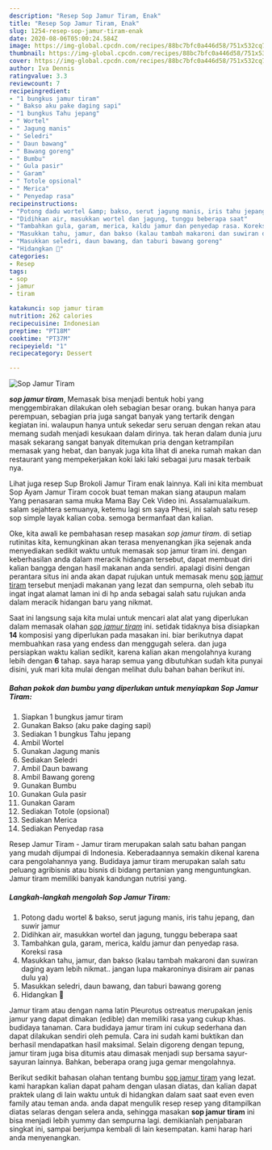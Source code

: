 ```yaml
---
description: "Resep Sop Jamur Tiram, Enak"
title: "Resep Sop Jamur Tiram, Enak"
slug: 1254-resep-sop-jamur-tiram-enak
date: 2020-08-06T05:00:24.584Z
image: https://img-global.cpcdn.com/recipes/88bc7bfc0a446d58/751x532cq70/sop-jamur-tiram-foto-resep-utama.jpg
thumbnail: https://img-global.cpcdn.com/recipes/88bc7bfc0a446d58/751x532cq70/sop-jamur-tiram-foto-resep-utama.jpg
cover: https://img-global.cpcdn.com/recipes/88bc7bfc0a446d58/751x532cq70/sop-jamur-tiram-foto-resep-utama.jpg
author: Iva Dennis
ratingvalue: 3.3
reviewcount: 7
recipeingredient:
- "1 bungkus jamur tiram"
- " Bakso aku pake daging sapi"
- "1 bungkus Tahu jepang"
- " Wortel"
- " Jagung manis"
- " Seledri"
- " Daun bawang"
- " Bawang goreng"
- " Bumbu"
- " Gula pasir"
- " Garam"
- " Totole opsional"
- " Merica"
- " Penyedap rasa"
recipeinstructions:
- "Potong dadu wortel &amp; bakso, serut jagung manis, iris tahu jepang, dan suwir jamur"
- "Didihkan air, masukkan wortel dan jagung, tunggu beberapa saat"
- "Tambahkan gula, garam, merica, kaldu jamur dan penyedap rasa. Koreksi rasa"
- "Masukkan tahu, jamur, dan bakso (kalau tambah makaroni dan suwiran daging ayam lebih nikmat.. jangan lupa makaroninya disiram air panas dulu ya)"
- "Masukkan seledri, daun bawang, dan taburi bawang goreng"
- "Hidangkan 🤗"
categories:
- Resep
tags:
- sop
- jamur
- tiram

katakunci: sop jamur tiram 
nutrition: 262 calories
recipecuisine: Indonesian
preptime: "PT18M"
cooktime: "PT37M"
recipeyield: "1"
recipecategory: Dessert

---
```



![Sop Jamur Tiram](https://img-global.cpcdn.com/recipes/88bc7bfc0a446d58/751x532cq70/sop-jamur-tiram-foto-resep-utama.jpg)

<b><i>sop jamur tiram</i></b>, Memasak bisa menjadi bentuk hobi yang menggembirakan dilakukan oleh sebagian besar orang. bukan hanya para perempuan, sebagian pria juga sangat banyak yang tertarik dengan kegiatan ini. walaupun hanya untuk sekedar seru seruan dengan rekan atau memang sudah menjadi kesukaan dalam dirinya. tak heran dalam dunia juru masak sekarang sangat banyak ditemukan pria dengan ketrampilan memasak yang hebat, dan banyak juga kita lihat di aneka rumah makan dan restaurant yang mempekerjakan koki laki laki sebagai juru masak terbaik nya.

Lihat juga resep Sup Brokoli Jamur Tiram enak lainnya. Kali ini kita membuat Sop Ayam Jamur Tiram cocok buat teman makan siang ataupun malam Yang penasaran sama muka Mama Bay Cek Video ini. Assalamualaikum. salam sejahtera semuanya, ketemu lagi sm saya Phesi, ini salah satu resep sop simple layak kalian coba. semoga bermanfaat dan kalian.

Oke, kita awali ke pembahasan resep masakan <i>sop jamur tiram</i>. di setiap rutinitas kita, kemungkinan akan terasa menyenangkan jika sejenak anda menyediakan sedikit waktu untuk memasak sop jamur tiram ini. dengan keberhasilan anda dalam meracik hidangan tersebut, dapat membuat diri kalian bangga dengan hasil makanan anda sendiri. apalagi disini dengan perantara situs ini anda akan dapat rujukan untuk memasak menu <u>sop jamur tiram</u> tersebut menjadi makanan yang lezat dan sempurna, oleh sebab itu ingat ingat alamat laman ini di hp anda sebagai salah satu rujukan anda dalam meracik hidangan baru yang nikmat.


Saat ini langsung saja kita mulai untuk mencari alat alat yang diperlukan dalam memasak olahan <u><i>sop jamur tiram</i></u> ini. setidak tidaknya bisa disiapkan <b>14</b> komposisi yang diperlukan pada masakan ini. biar berikutnya dapat membuahkan rasa yang endess dan menggugah selera. dan juga persiapkan waktu kalian sedikit, karena kalian akan mengolahnya kurang lebih dengan <b>6</b> tahap. saya harap semua yang dibutuhkan sudah kita punyai disini, yuk mari kita mulai dengan melihat dulu bahan bahan berikut ini.

<!--inarticleads1-->

##### Bahan pokok dan bumbu yang diperlukan untuk menyiapkan Sop Jamur Tiram:

1. Siapkan 1 bungkus jamur tiram
1. Gunakan  Bakso (aku pake daging sapi)
1. Sediakan 1 bungkus Tahu jepang
1. Ambil  Wortel
1. Gunakan  Jagung manis
1. Sediakan  Seledri
1. Ambil  Daun bawang
1. Ambil  Bawang goreng
1. Gunakan  Bumbu
1. Gunakan  Gula pasir
1. Gunakan  Garam
1. Sediakan  Totole (opsional)
1. Sediakan  Merica
1. Sediakan  Penyedap rasa


Resep Jamur Tiram - Jamur tiram merupakan salah satu bahan pangan yang mudah dijumpai di Indonesia. Keberadaannya semakin dikenal karena cara pengolahannya yang. Budidaya jamur tiram merupakan salah satu peluang agribisnis atau bisnis di bidang pertanian yang menguntungkan. Jamur tiram memiliki banyak kandungan nutrisi yang. 

<!--inarticleads2-->

##### Langkah-langkah mengolah Sop Jamur Tiram:

1. Potong dadu wortel &amp; bakso, serut jagung manis, iris tahu jepang, dan suwir jamur
1. Didihkan air, masukkan wortel dan jagung, tunggu beberapa saat
1. Tambahkan gula, garam, merica, kaldu jamur dan penyedap rasa. Koreksi rasa
1. Masukkan tahu, jamur, dan bakso (kalau tambah makaroni dan suwiran daging ayam lebih nikmat.. jangan lupa makaroninya disiram air panas dulu ya)
1. Masukkan seledri, daun bawang, dan taburi bawang goreng
1. Hidangkan 🤗


Jamur tiram atau dengan nama latin Pleurotus ostreatus merupakan jenis jamur yang dapat dimakan (edible) dan memiliki rasa yang cukup khas. budidaya tanaman. Cara budidaya jamur tiram ini cukup sederhana dan dapat dilakukan sendiri oleh pemula. Cara ini sudah kami buktikan dan berhasil mendapatkan hasil maksimal. Selain digoreng dengan tepung, jamur tiram juga bisa ditumis atau dimasak menjadi sup bersama sayur-sayuran lainnya. Bahkan, beberapa orang juga gemar mengolahnya. 

Berikut sedikit bahasan olahan tentang bumbu <u>sop jamur tiram</u> yang lezat. kami harapkan kalian dapat paham dengan ulasan diatas, dan kalian dapat praktek ulang di lain waktu untuk di hidangkan dalam saat saat even even family atau teman anda. anda dapat mengulik resep resep yang ditampilkan diatas selaras dengan selera anda, sehingga masakan <b>sop jamur tiram</b> ini bisa menjadi lebih yummy dan sempurna lagi. demikianlah penjabaran singkat ini, sampai berjumpa kembali di lain kesempatan. kami harap hari anda menyenangkan.
